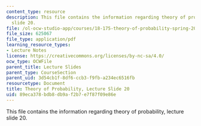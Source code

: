 ```yaml
---
content_type: resource
description: This file contains the information regarding theory of probability, lecture
  slide 20.
file: /ol-ocw-studio-app/courses/18-175-theory-of-probability-spring-2014/89eca378bdb8db9af2b7e7f87f09e86e_MIT18_175S14_Lecture20.pdf
file_size: 625067
file_type: application/pdf
learning_resource_types:
- Lecture Notes
license: https://creativecommons.org/licenses/by-nc-sa/4.0/
ocw_type: OCWFile
parent_title: Lecture Slides
parent_type: CourseSection
parent_uid: 3d54cb1f-8df6-ccb3-f9fb-a234ec6516fb
resourcetype: Document
title: Theory of Probability, Lecture Slide 20
uid: 89eca378-bdb8-db9a-f2b7-e7f87f09e86e
---
```

This file contains the information regarding theory of probability, lecture slide 20.